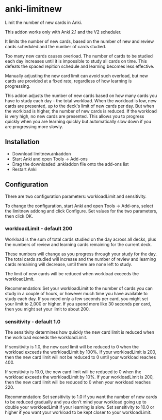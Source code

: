 # anki-limitnew
Limit the number of new cards in Anki.

This addon works only with Anki 2.1 and the V2 scheduler.

It limits the number of new cards, based on the number of new and review
cards scheduled and the number of cards studied.

Too many new cards causes overload. The number of cards to be studied each
day increases until it is impossible to study all cards on time. This
defeats the spaced repition schedule and learning becomes less effective.

Manually adjusting the new card limit can avoid such overload, but new
cards are provided at a fixed rate, regardless of how learning is
progressing.

This addon adjusts the number of new cards based on how many cards you have
to study each day - the total workload. When the workload is low, new cards
are presented, up to the deck's limit of new cards per day. But when the
workload is higher, the number of new cards is reduced. If the workload is
very high, no new cards are presented. This allows you to progress quickly
when you are learning quickly but automatically slow down if you are
progressing more slowly.

## Installation

* Download limitnew.ankaddon
* Start Anki and open Tools -> Add-ons
* Drag the downloaded .ankiaddon file onto the add-ons list
* Restart Anki

## Configuration

There are two configuration parameters: workloadLimit and sensitivity.

To change the configuration, start Anki and open Tools -> Add-ons, select
the limitnew addong and click Configure. Set values for the two parameters,
then click OK.

### workloadLimit - default 200

Workload is the sum of total cards studied on the day across all decks,
plus the numbers of review and learning cards remaining for the current deck.

These numbers will change as you progress through your study for the day.
The total cards studied will increase and the number of review and learning
cards remaining will decrease, until there are none left to study.

The limit of new cards will be reduced when workload exceeds the
workloadLimit.

Recommendation: Set your workloadLimit to the number of cards you can study
in a couple of hours, or however much time you have available to study each
day. If you need only a few seconds per card, you might set your limit to
2,000 or higher. If you spend more like 30 seconds per card, then you might
set your limit to about 200.

### sensitivity - default 1.0

The sensitivity determines how quickly the new card limit is reduced when the
workload exceeds the workloadLimit.

If sensitivity is 1.0, the new card limit will be reduced to 0 when the
workload exceeds the workloadLimit by 100%. If your workloadLimit is 200,
then the new card limit will not be reduced to 0 until your workload
reaches 400.

If sensitivity is 10.0, the new card limit will be reduced to 0 when the
workload exceeds the workloadLimit by 10%. If your workloadLimit is 200,
then the new card limit will be reduced to 0 when your workload reaches
220.

Recommendation: Set sensitivity to 1.0 if you want the number of new cards
to be reduced gradually and you don't mind your workload going up to double
your workloadLimit if your learning is slow. Set sensitivity to 10.0 or
higher if you want your workload to be kept closer to your workloadLimit.
